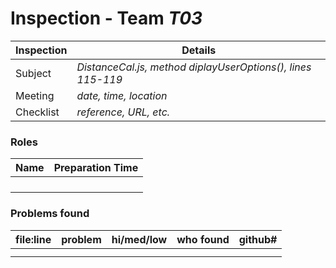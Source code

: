 # Inspection - Team *T03* 
 
Inspection | Details
----- | -----
Subject | *DistanceCal.js, method diplayUserOptions(), lines 115-119*
Meeting | *date, time, location*
Checklist | *reference, URL, etc.*

### Roles
Name | Preparation Time
---- | ----
 | |
 | |
 | |
 | |

### Problems found
file:line | problem | hi/med/low | who found | github# 
--- | --- | :---: | :---: | ---
 | | | |
 | | | |
 
